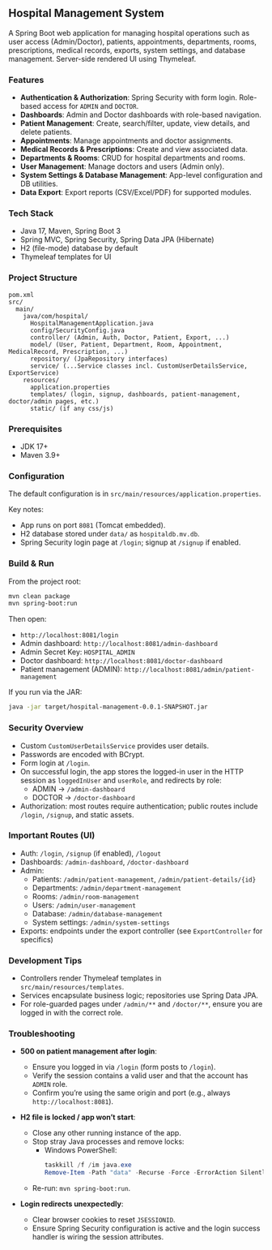 ## Hospital Management System

A Spring Boot web application for managing hospital operations such as user access (Admin/Doctor), patients, appointments, departments, rooms, prescriptions, medical records, exports, system settings, and database management. Server-side rendered UI using Thymeleaf.

### Features
- **Authentication & Authorization**: Spring Security with form login. Role-based access for `ADMIN` and `DOCTOR`.
- **Dashboards**: Admin and Doctor dashboards with role-based navigation.
- **Patient Management**: Create, search/filter, update, view details, and delete patients.
- **Appointments**: Manage appointments and doctor assignments.
- **Medical Records & Prescriptions**: Create and view associated data.
- **Departments & Rooms**: CRUD for hospital departments and rooms.
- **User Management**: Manage doctors and users (Admin only).
- **System Settings & Database Management**: App-level configuration and DB utilities.
- **Data Export**: Export reports (CSV/Excel/PDF) for supported modules.

### Tech Stack
- Java 17, Maven, Spring Boot 3
- Spring MVC, Spring Security, Spring Data JPA (Hibernate)
- H2 (file-mode) database by default
- Thymeleaf templates for UI

### Project Structure
```
pom.xml
src/
  main/
    java/com/hospital/
      HospitalManagementApplication.java
      config/SecurityConfig.java
      controller/ (Admin, Auth, Doctor, Patient, Export, ...)
      model/ (User, Patient, Department, Room, Appointment, MedicalRecord, Prescription, ...)
      repository/ (JpaRepository interfaces)
      service/ (...Service classes incl. CustomUserDetailsService, ExportService)
    resources/
      application.properties
      templates/ (login, signup, dashboards, patient-management, doctor/admin pages, etc.)
      static/ (if any css/js)
```

### Prerequisites
- JDK 17+
- Maven 3.9+

### Configuration
The default configuration is in `src/main/resources/application.properties`.

Key notes:
- App runs on port `8081` (Tomcat embedded).
- H2 database stored under `data/` as `hospitaldb.mv.db`.
- Spring Security login page at `/login`; signup at `/signup` if enabled.

### Build & Run
From the project root:
```bash
mvn clean package
mvn spring-boot:run
```

Then open:
- `http://localhost:8081/login`
- Admin dashboard: `http://localhost:8081/admin-dashboard`    
- Admin Secret Key: `HOSPITAL_ADMIN`
- Doctor dashboard: `http://localhost:8081/doctor-dashboard`
- Patient management (ADMIN): `http://localhost:8081/admin/patient-management`

If you run via the JAR:
```bash
java -jar target/hospital-management-0.0.1-SNAPSHOT.jar
```

### Security Overview
- Custom `CustomUserDetailsService` provides user details.
- Passwords are encoded with BCrypt.
- Form login at `/login`.
- On successful login, the app stores the logged-in user in the HTTP session as `loggedInUser` and `userRole`, and redirects by role:
  - ADMIN → `/admin-dashboard`
  - DOCTOR → `/doctor-dashboard`
- Authorization: most routes require authentication; public routes include `/login`, `/signup`, and static assets.

### Important Routes (UI)
- Auth: `/login`, `/signup` (if enabled), `/logout`
- Dashboards: `/admin-dashboard`, `/doctor-dashboard`
- Admin:
  - Patients: `/admin/patient-management`, `/admin/patient-details/{id}`
  - Departments: `/admin/department-management`
  - Rooms: `/admin/room-management`
  - Users: `/admin/user-management`
  - Database: `/admin/database-management`
  - System settings: `/admin/system-settings`
- Exports: endpoints under the export controller (see `ExportController` for specifics)

### Development Tips
- Controllers render Thymeleaf templates in `src/main/resources/templates`.
- Services encapsulate business logic; repositories use Spring Data JPA.
- For role-guarded pages under `/admin/**` and `/doctor/**`, ensure you are logged in with the correct role.

### Troubleshooting
- **500 on patient management after login**:
  - Ensure you logged in via `/login` (form posts to `/login`).
  - Verify the session contains a valid user and that the account has `ADMIN` role.
  - Confirm you’re using the same origin and port (e.g., always `http://localhost:8081`).

- **H2 file is locked / app won’t start**:
  - Close any other running instance of the app.
  - Stop stray Java processes and remove locks:
    - Windows PowerShell:
      ```powershell
      taskkill /f /im java.exe
      Remove-Item -Path "data" -Recurse -Force -ErrorAction SilentlyContinue
      ```
  - Re-run: `mvn spring-boot:run`.

- **Login redirects unexpectedly**:
  - Clear browser cookies to reset `JSESSIONID`.
  - Ensure Spring Security configuration is active and the login success handler is wiring the session attributes.



